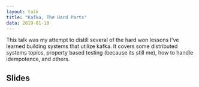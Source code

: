 ```yaml
---
layout: talk
title: "Kafka, The Hard Parts"
data: 2019-01-10
---
```


This talk was my attempt to distill several of the hard won lessons I've
learned building systems that utilize kafka. It covers some distributed
systems topics, property based testing (because its still me), how to handle idempotence, and others.

## Slides

<script async class="speakerdeck-embed" data-id="0abb7b76c2444f248d61ff0ac32843f1" data-ratio="1.77777777777778" src="//speakerdeck.com/assets/embed.js"></script>
